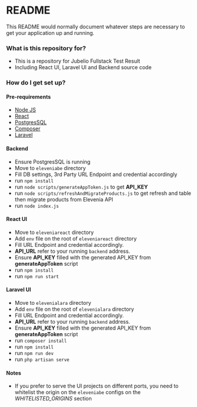 # README #

This README would normally document whatever steps are necessary to get your application up and running.

### What is this repository for? ###

* This is a repository for Jubelio Fullstack Test Result
* Including React UI, Laravel UI and Backend source code


### How do I get set up? ###
#### Pre-requirements ####
* [Node JS](https://nodejs.org/en/download/)
* [React](https://reactjs.org/)
* [PostgresSQL](https://www.postgresql.org/)
* [Composer](https://getcomposer.org/)
* [Laravel](https://laravel.com/)
#### Backend ####
* Ensure PostgresSQL is running
* Move to `eleveniabe` directory
* Fill DB settings, 3rd Party URL Endpoint and credential accordingly
* run `npm install`
* run `node scripts/generateAppToken.js` to get **API_KEY**
* run `node scripts/refreshAndMigrateProducts.js` to get refresh and table then migrate products from Elevenia API
* run `node index.js`

#### React UI ####
* Move to `eleveniareact` directory
* Add `env` file on the root of `eleveniareact` directory
* Fill URL Endpoint and credential accordingly. 
* **API_URL** refer to your running `backend` address.
* Ensure **API_KEY** filled with the generated API_KEY from **generateAppToken** script
* run `npm install`
* run `npm run start`

#### Laravel UI ####
* Move to `elevenialara` directory
* Add `env` file on the root of `elevenialara` directory
* Fill URL Endpoint and credential accordingly. 
* **API_URL** refer to your running `backend` address.
* Ensure **API_KEY** filled with the generated API_KEY from **generateAppToken** script
* run `composer install`
* run `npm install`
* run `npm run dev`
* run `php artisan serve`

#### Notes ####
* If you prefer to serve the UI projects on different ports, you need to whitelist the origin on the `eleveniabe` configs on the *WHITELISTED_ORIGINS* section

